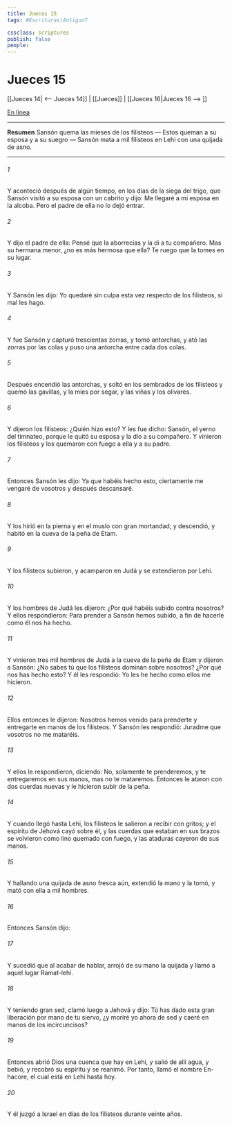 ```yaml
---
title: Jueces 15
tags: #Escrituras\AntiguoT

cssclass: scriptures
publish: false
people:
---
```


# Jueces 15
[[Jueces 14| <-- Jueces 14]] | [[Jueces]] | [[Jueces 16|Jueces 16 --> ]]

[En línea](https://churchofjesuschrist.org/study/scriptures/ot/judg/15?lang=spa)

---
__Resumen__
Sansón quema las mieses de los filisteos — Estos queman a su esposa y a su suegro — Sansón mata a mil filisteos en Lehi con una quijada de asno.

---
###### 1 
Y aconteció después de algún tiempo, en los días de la siega del trigo, que Sansón visitó a su esposa con un cabrito y dijo: Me llegaré a mi esposa en la alcoba. Pero el padre de ella no lo dejó entrar.

###### 2 
Y dijo el padre de ella: Pensé que la aborrecías y la di a tu compañero. Mas su hermana menor, ¿no es más hermosa que ella? Te ruego que la tomes en su lugar.

###### 3 
Y Sansón les dijo: Yo quedaré sin culpa esta vez respecto de los filisteos, si mal les hago.

###### 4 
Y fue Sansón y capturó trescientas zorras, y tomó antorchas, y ató las zorras por las colas y puso una antorcha entre cada dos colas.

###### 5 
Después encendió las antorchas, y soltó  en los sembrados de los filisteos y quemó las gavillas, y la mies por segar, y las viñas y los olivares.

###### 6 
Y dijeron los filisteos: ¿Quién hizo esto? Y les fue dicho: Sansón, el yerno del timnateo, porque le quitó su esposa y la dio a su compañero. Y vinieron los filisteos y los quemaron con fuego a ella y a su padre.

###### 7 
Entonces Sansón les dijo: Ya que habéis hecho esto, ciertamente me vengaré de vosotros y después descansaré.

###### 8 
Y los hirió en la pierna y en el muslo con gran mortandad; y descendió, y habitó en la cueva de la peña de Etam.

###### 9 
Y los filisteos subieron, y acamparon en Judá y se extendieron por Lehi.

###### 10 
Y los hombres de Judá les dijeron: ¿Por qué habéis subido contra nosotros? Y ellos respondieron: Para prender a Sansón hemos subido, a fin de hacerle como él nos ha hecho.

###### 11 
Y vinieron tres mil hombres de Judá a la cueva de la peña de Etam y dijeron a Sansón: ¿No sabes tú que los filisteos dominan sobre nosotros? ¿Por qué nos has hecho esto? Y él les respondió: Yo les he hecho como ellos me hicieron.

###### 12 
Ellos entonces le dijeron: Nosotros hemos venido para prenderte y entregarte en manos de los filisteos. Y Sansón les respondió: Juradme que vosotros no me mataréis.

###### 13 
Y ellos le respondieron, diciendo: No, solamente te prenderemos, y te entregaremos en sus manos, mas no te mataremos. Entonces le ataron con dos cuerdas nuevas y le hicieron subir de la peña.

###### 14 
Y cuando llegó hasta Lehi, los filisteos le salieron a recibir con gritos; y el espíritu de Jehová cayó sobre él, y las cuerdas que estaban en sus brazos se volvieron como lino quemado con fuego, y las ataduras cayeron de sus manos.

###### 15 
Y hallando una quijada de asno fresca aún, extendió la mano y la tomó, y mató con ella a mil hombres.

###### 16 
Entonces Sansón dijo:

###### 17 
Y sucedió que al acabar de hablar, arrojó de su mano la quijada y llamó a aquel lugar Ramat-lehi.

###### 18 
Y teniendo gran sed, clamó luego a Jehová y dijo: Tú has dado esta gran liberación por mano de tu siervo, ¿y moriré yo ahora de sed y caeré en manos de los incircuncisos?

###### 19 
Entonces abrió Dios una cuenca que hay en Lehi, y salió de allí agua, y  bebió, y recobró su espíritu y se reanimó. Por tanto, llamó el nombre  En-hacore, el cual está en Lehi hasta hoy.

###### 20 
Y él juzgó a Israel en días de los filisteos durante veinte años.

